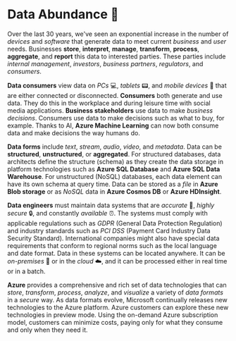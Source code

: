 # Data Abundance 💾

Over the last 30 years, we've seen an exponential increase in the number of *devices* and *software* that generate data to meet current *business* and *user* needs. Businesses **store**, **interpret**, **manage**, **transform**, **process**, **aggregate**, and **report** this data to interested parties. These parties include *internal management*, *investors*, *business partners*, *regulators*, and *consumers*.

**Data consumers** view data on *PCs* 💻, *tablets* 📟, and *mobile devices* 📱 that are either connected or disconnected. **Consumers** both generate and use data. They do this in the workplace and during leisure time with social media applications. **Business stakeholders** use data to make *business decisions*. Consumers use data to make decisions such as what to buy, for example. Thanks to AI, **Azure Machine Learning** can now both consume data and make decisions the way humans do.

**Data forms** include *text*, *stream*, *audio*, *video*, and *metadata*. Data can be **structured**, **unstructured**, or **aggregated**. For structured databases, data architects define the structure (schema) as they create the data storage in platform technologies such as **Azure SQL Database** and **Azure SQL Data Warehouse**. For unstructured (NoSQL) databases, each data element can have its own schema at query time. Data can be stored as a *file* in **Azure Blob storage** or as *NoSQL* data in **Azure Cosmos DB** or **Azure HDInsight**.

**Data engineers** must maintain data systems that are *accurate* 🎯, *highly secure* 🔒, and constantly *available* ⏰. The systems must comply with applicable regulations such as *GDPR* (General Data Protection Regulation) and industry standards such as *PCI DSS* (Payment Card Industry Data Security Standard). International companies might also have special data requirements that conform to regional norms such as the local language and date format. Data in these systems can be located anywhere. It can be *on-premises* 🏦 or in the *cloud* ☁️, and it can be processed either in real time or in a batch.

**Azure** provides a comprehensive and rich set of data technologies that can *store*, *transform*, *process*, *analyze*, and *visualize* a variety of *data formats* in a *secure* way. As data formats evolve, Microsoft continually releases new technologies to the Azure platform. Azure customers can explore these new technologies in preview mode. Using the on-demand Azure subscription model, customers can minimize costs, paying only for what they consume and only when they need it.
